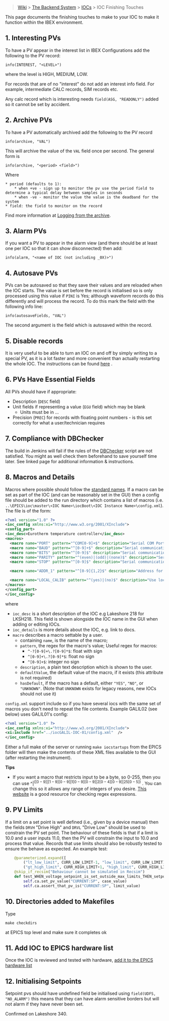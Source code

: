 > [Wiki](Home) > [The Backend System](The-Backend-System) > [IOCs](IOCs) > IOC Finishing Touches

This page documents the finishing touches to make to your IOC to make it function within the IBEX environment.

## 1. Interesting PVs

To have a PV appear in the interest list in IBEX Configurations add the following to the PV record:

    info(INTEREST, "<LEVEL>")

where the level is HIGH, MEDIUM, LOW.

For records that are of no "interest" do not add an interest info field. For example, intermediate CALC records, SIM records etc.

Any calc record which is interesting needs `field(ASG, "READONLY")` added so it cannot be set by accident.

## 2. Archive PVs

To have a PV automatically archived add the following to the PV record

    info(archive, "VAL")

This will archive the value of the `VAL` field once per second. The general form is 

    info(archive, "<period> <field>")

Where

    * period (defaults to 1):
        * when +ve - sign up to monitor the pv use the period field to determine a typical delay between samples in seconds 
        * when -ve - monitor the value the value is the deadband for the system
    * field: the field to monitor on the record

Find more information at [Logging from the archive](https://github.com/ISISComputingGroup/ibex_developers_manual/wiki/Logging-from-the-archive).

## 3. Alarm PVs

If you want a PV to appear in the alarm view (and there should be at least one per IOC so that it can show disconnected) then add:

    info(alarm, "<name of IOC (not including _0X)>")

## 4. Autosave PVs

PVs can be autosaved so that they save their values and are reloaded when the IOC starts. The value is set before the record is initialised so is only processed using this value if `PINI` is Yes; although waveform records do this differently and will process the record. To do this mark the field with the following info line:

    info(autosaveFields, "VAL")

The second argument is the field which is autosaved within the record.

## 5. Disable records

It is very useful to be able to turn an IOC on and off by simply writing to a special PV, as it is a lot faster and more convenient than actually restarting the whole IOC. The instructions can be found [here](https://github.com/ISISComputingGroup/ibex_developers_manual/wiki/Disable-records) .

## 6. PVs Have Essential Fields

All PVs should have if appropriate:

* Description (`DESC` field)
* Unit fields if representing a value (`EGU` field) which may be blank
    * Units must be in ...
* Precision (`PREC`) for records with floating point numbers - is this set correctly for what a user/technician requires 

## 7. Compliance with DBChecker

The build in Jenkins will fail if the rules of the [DBChecker](PV-Units-&-Standards) script are not satisfied. You might as well check them beforehand to save yourself time later. See linked page for additional information & instructions.

## 8. Macros and Details

Macros where possible should follow the [standard names](Macro-Naming). If a macro can be set as part of the IOC (and can be reasonably set in the GUI) then a config file should be added to the run directory which contains a list of macros (i.e. `..\EPICS\ioc\master\<IOC Name>\iocBoot\<IOC Instance Name>\config.xml`). The file is of the form:

```xml
<?xml version="1.0" ?>
<ioc_config xmlns:xi="http://www.w3.org/2001/XInclude">
<config_part>
<ioc_desc>Eurotherm temperature controller</ioc_desc>
<macros>
  <macro name="PORT" pattern="^COM[0-9]+$" description="Serial COM Port" hasDefault="NO" />
  <macro name="BAUD" pattern="^[0-9]+$" description="Serial communication baud rate, defaults to 9600." defaultValue="9600" hasDefault="YES" />
  <macro name="BITS" pattern="^[0-9]$" description="Serial communication number of bits, defaults to 7." defaultValue="7" hasDefault="YES" />
  <macro name="PARITY" pattern="^(even)|(odd)|(none)$" description="Serial communication parity, defaults to even." defaultValue="even" hasDefault="YES" />
  <macro name="STOP" pattern="^[0-9]$" description="Serial communication stop bit, defaults to 1." defaultValue="1" hasDefault="YES" />

  <macro name="ADDR_1" pattern="^[0-9]{1,2}$" description="Address for the 1st Eurotherm on this port e.g. 01. Blank for do not use." hasDefault="UNKNOWN" />

  <macro name="LOCAL_CALIB" pattern="^(yes)|(no)$" description="Use local instrument calibration directory instead of common one? Default is no." defaultValue="no" hasDefault="YES" />
</macros>
</config_part>
</ioc_config>
```

where
- `ioc_desc` is a short description of the IOC e.g Lakeshore 218 for LKSH218. This field is shown alongside the IOC name in the GUI when adding or editing IOCs.
- `ioc_details` is more details about the IOC, e.g. link to docs.
- `macro` describes a macro settable by a user. 
    - containing `name`, is the name of the macro;  
    - `pattern`, the regex for the macro's value; Useful regex for macros:
        - `^-?[0-9]+\.?[0-9]*$`: float with sign
        - `^[0-9]+\.?[0-9]*$`: float no sign
        - `^[0-9]+$`: integer no sign
    - `description`, a plain text description which is shown to the user.
    - `defaultValue`, the default value of the macro, if it exists (this attribute is not required)
    - `hasDefault`, if the macro has a default, either `"YES"`, `"NO"`, or `"UNKNOWN"`. (Note that `UNKNOWN` exists for legacy reasons, new IOCs should not use it)

`config.xml` support include so if you have several iocs with the same set of macros you don't need to repeat the file contents. Example GALIL02 (see below) uses GALIL01's config:

```xml
<?xml version="1.0" ?>
<ioc_config xmlns:xi="http://www.w3.org/2001/XInclude">
<xi:include href="../iocGALIL-IOC-01/config.xml"  />
</ioc_config>
```

Either a full make of the server or running `make iocstartups` from the EPICS folder will then make the contents of these XML files available to the GUI (after restarting the instrument).

**Tips**
* If you want a macro that restricts input to be a byte, so 0-255, then you can use ^$|^([0-9]|[1-9][0-9]|1[0-9][0-9]|2[0-4][0-9]|25[0-5])$ . You can change this so it allows any range of integers of you desire. [This website](https://regex101.com/) is a good resource for checking regex expressions.

## 9. PV Limits

If a limit on a set point is well defined (i.e., given by a device manual) then the fields `DRVH` "Drive High" and `DRVL` "Drive Low" should be used to constrain the PV set point. The behaviour of these fields is that if a limit is 10.0 and a user inputs 11.0, then the PV will constrain the input to 10.0 and process that value. Records that use limits should also be robustly tested to ensure the behave as expected. An example test:

```python
    @parameterized.expand([
        ("lt_low_limit", CURR_LOW_LIMIT-1, "low_limit", CURR_LOW_LIMIT),
        ("gt_high_limit", CURR_HIGH_LIMIT+1, "high_limit", CURR_HIGH_LIMIT)])
    @skip_if_recsim("Behaviour cannot be simulated in Recsim")
    def test_WHEN_voltage_setpoint_is_set_outside_max_limits_THEN_setpoint_within(self, case, case_value, limit, limit_value):
        self.ca.set_pv_value("CURRENT:SP", case_value)
        self.ca.assert_that_pv_is("CURRENT:SP", limit_value)
```

## 10. Directories added to Makefiles
Type
```
make checkdirs
```
at EPICS top level and make sure it completes ok
 
## 11. Add IOC to EPICS hardware list

Once the IOC is reviewed and tested with hardware, [add it to the EPICS hardware list](https://github.com/ISISComputingGroup/ibex_developers_manual/wiki/Add-ioc-to-epics-hardware-list)

## 12. Initialising Setpoints

Setpoint pvs should have undefined field be initialised using `field(UDFS, "NO_ALARM")` this means that they can have alarm sensitive borders but will not alarm if they have never been set.

Confirmed on Lakeshore 340.
